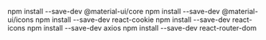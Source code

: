 npm install --save-dev @material-ui/core
npm install --save-dev @material-ui/icons
npm install --save-dev react-cookie
npm install --save-dev react-icons
npm install --save-dev axios
npm install --save-dev react-router-dom
